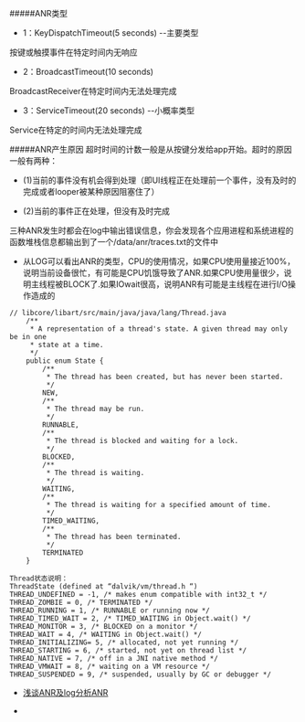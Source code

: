 #####ANR类型

- 1：KeyDispatchTimeout(5 seconds) --主要类型

按键或触摸事件在特定时间内无响应

- 2：BroadcastTimeout(10 seconds)

BroadcastReceiver在特定时间内无法处理完成

- 3：ServiceTimeout(20 seconds) --小概率类型

Service在特定的时间内无法处理完成

#####ANR产生原因
超时时间的计数一般是从按键分发给app开始。超时的原因一般有两种：

- (1)当前的事件没有机会得到处理（即UI线程正在处理前一个事件，没有及时的完成或者looper被某种原因阻塞住了）

- (2)当前的事件正在处理，但没有及时完成


三种ANR发生时都会在log中输出错误信息，你会发现各个应用进程和系统进程的函数堆栈信息都输出到了一个/data/anr/traces.txt的文件中

- 从LOG可以看出ANR的类型，CPU的使用情况，如果CPU使用量接近100%，说明当前设备很忙，有可能是CPU饥饿导致了ANR.如果CPU使用量很少，说明主线程被BLOCK了.如果IOwait很高，说明ANR有可能是主线程在进行I/O操作造成的

```
// libcore/libart/src/main/java/java/lang/Thread.java
    /**
     * A representation of a thread's state. A given thread may only be in one
     * state at a time.
     */
    public enum State {
        /**
         * The thread has been created, but has never been started.
         */
        NEW,
        /**
         * The thread may be run.
         */
        RUNNABLE,
        /**
         * The thread is blocked and waiting for a lock.
         */
        BLOCKED,
        /**
         * The thread is waiting.
         */
        WAITING,
        /**
         * The thread is waiting for a specified amount of time.
         */
        TIMED_WAITING,
        /**
         * The thread has been terminated.
         */
        TERMINATED
    }
```

```
Thread状态说明： 
ThreadState (defined at “dalvik/vm/thread.h “) 
THREAD_UNDEFINED = -1, /* makes enum compatible with int32_t */ 
THREAD_ZOMBIE = 0, /* TERMINATED */ 
THREAD_RUNNING = 1, /* RUNNABLE or running now */ 
THREAD_TIMED_WAIT = 2, /* TIMED_WAITING in Object.wait() */ 
THREAD_MONITOR = 3, /* BLOCKED on a monitor */ 
THREAD_WAIT = 4, /* WAITING in Object.wait() */ 
THREAD_INITIALIZING= 5, /* allocated, not yet running */ 
THREAD_STARTING = 6, /* started, not yet on thread list */ 
THREAD_NATIVE = 7, /* off in a JNI native method */ 
THREAD_VMWAIT = 8, /* waiting on a VM resource */ 
THREAD_SUSPENDED = 9, /* suspended, usually by GC or debugger */
```

- [浅谈ANR及log分析ANR](http://blog.csdn.net/itachi85/article/details/6918761)

- []()
